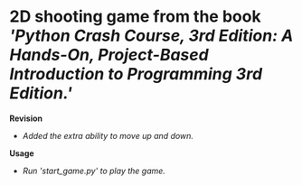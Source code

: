 # 2D shooting game from the book *'Python Crash Course, 3rd Edition: A Hands-On, Project-Based Introduction to Programming 3rd Edition.'*

__Revision__ <br />
- *Added the extra ability to move up and down.*

__Usage__<br />
- *Run 'start_game.py' to play the game.*<br />
